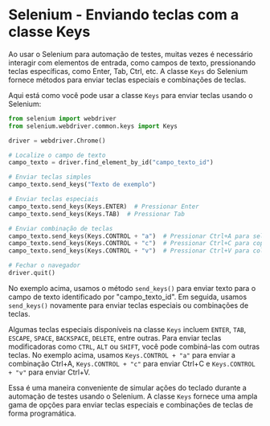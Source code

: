 # Selenium - Enviando teclas com a classe Keys

Ao usar o Selenium para automação de testes, muitas vezes é necessário interagir com elementos de entrada, como campos de texto, pressionando teclas específicas, como Enter, Tab, Ctrl, etc. A classe `Keys` do Selenium fornece métodos para enviar teclas especiais e combinações de teclas.

Aqui está como você pode usar a classe `Keys` para enviar teclas usando o Selenium:

```python
from selenium import webdriver
from selenium.webdriver.common.keys import Keys

driver = webdriver.Chrome()

# Localize o campo de texto
campo_texto = driver.find_element_by_id("campo_texto_id")

# Enviar teclas simples
campo_texto.send_keys("Texto de exemplo")

# Enviar teclas especiais
campo_texto.send_keys(Keys.ENTER)  # Pressionar Enter
campo_texto.send_keys(Keys.TAB)  # Pressionar Tab

# Enviar combinação de teclas
campo_texto.send_keys(Keys.CONTROL + "a")  # Pressionar Ctrl+A para selecionar tudo
campo_texto.send_keys(Keys.CONTROL + "c")  # Pressionar Ctrl+C para copiar
campo_texto.send_keys(Keys.CONTROL + "v")  # Pressionar Ctrl+V para colar

# Fechar o navegador
driver.quit()
```

No exemplo acima, usamos o método `send_keys()` para enviar texto para o campo de texto identificado por "campo_texto_id". Em seguida, usamos `send_keys()` novamente para enviar teclas especiais ou combinações de teclas.

Algumas teclas especiais disponíveis na classe `Keys` incluem `ENTER`, `TAB`, `ESCAPE`, `SPACE`, `BACKSPACE`, `DELETE`, entre outras. Para enviar teclas modificadoras como `CTRL`, `ALT` ou `SHIFT`, você pode combiná-las com outras teclas. No exemplo acima, usamos `Keys.CONTROL + "a"` para enviar a combinação Ctrl+A, `Keys.CONTROL + "c"` para enviar Ctrl+C e `Keys.CONTROL + "v"` para enviar Ctrl+V.

Essa é uma maneira conveniente de simular ações do teclado durante a automação de testes usando o Selenium. A classe `Keys` fornece uma ampla gama de opções para enviar teclas especiais e combinações de teclas de forma programática.
